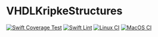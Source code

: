 # VHDLKripkeStructures

[![Swift Coverage Test](https://github.com/CPSLabGU/VHDLKripkeStructures/actions/workflows/cov.yml/badge.svg)](https://github.com/CPSLabGU/VHDLKripkeStructures/actions/workflows/cov.yml)
[![Swift Lint](https://github.com/CPSLabGU/VHDLKripkeStructures/actions/workflows/swiftlint.yml/badge.svg)](https://github.com/CPSLabGU/VHDLKripkeStructures/actions/workflows/swiftlint.yml)
[![Linux CI](https://github.com/CPSLabGU/VHDLKripkeStructures/actions/workflows/ci-linux.yml/badge.svg)](https://github.com/CPSLabGU/VHDLKripkeStructures/actions/workflows/ci-linux.yml)
[![MacOS CI](https://github.com/CPSLabGU/VHDLKripkeStructures/actions/workflows/ci-macOS.yml/badge.svg)](https://github.com/CPSLabGU/VHDLKripkeStructures/actions/workflows/ci-macOS.yml)
